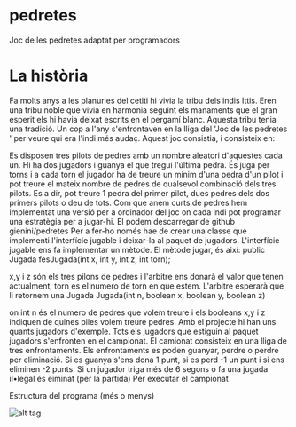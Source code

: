 pedretes
========

Joc de les pedretes adaptat per programadors

La història
===========

Fa molts anys a les planuries del cetiti hi vivia la tribu dels indis Ittis. Eren una tribu noble que vivia en harmonia seguint els manaments que el gran esperit els hi havia deixat escrits en  el pergamí blanc. 
Aquesta tribu tenia una tradició. Un cop a l'any s'enfrontaven en la lliga del 'Joc de les pedretes ' per  veure qui era l'indi més audaç. Aquest joc consistia, i consisteix en:

Es disposen tres pilots de pedres amb un nombre  aleatori d'aquestes cada un. Hi ha dos jugadors i guanya el que tregui l'última pedra. És juga per torns i a cada torn el jugador ha de treure un mínim d'una pedra d'un pilot i pot treure el mateix nombre de pedres de qualsevol combinació dels tres pilots. Es a dir, pot treure 1 pedra del primer pilot, dues pedres dels dos primers pilots o deu de tots.
Com que anem curts de pedres hem implementat una versió per a ordinador del joc on cada indi pot programar una estratègia per a jugar-hi. El podem descarregar de github
gienini/pedretes
Per a fer-ho només hae de crear una classe que implementi l'interfície jugable i deixar-la  al paquet de jugadors.  L'interfície jugable ens fa implementar un mètode. El mètode jugar, és així:
public Jugada fesJugada(int x, int y, int z, int torn);

x,y i z són els tres pilons de pedres i l'arbitre ens donarà el valor que tenen actualment, torn es el numero de torn en que estem. L'arbitre esperarà que li retornem una Jugada
Jugada(int n, boolean x, boolean y, boolean z)

on int n és el numero de pedres que volem treure i els booleans x,y i z indiquen de quines piles volem treure pedres. Amb el projecte hi han uns quants jugadors d'exemple.
Tots els jugadors que estiguin al paquet jugadors s'enfronten en el campionat. El camionat consisteix en una lliga de tres enfrontaments. Els enfrontaments es poden guanyar, perdre o perdre per eliminació. Si es guanya s'ens dona 1 punt, si es perd -1 un punt i si ens eliminen -2 punts. Si un jugador triga més de 6 segons o fa una jugada il•legal és eiminat (per la partida)
Per executar el campionat 

Estructura del programa (més o menys)

![alt tag](http://oi59.tinypic.com/oho5ft.jpg)
